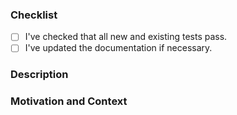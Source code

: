 <!-- Thanks for contributing to _OHHTTPStubs_! Before you submit your pull request, please make sure to check the following boxes by putting an x in the [ ] -->

### Checklist
- [ ] I've checked that all new and existing tests pass.
- [ ] I've updated the documentation if necessary.

### Description
<!--- Describe your changes in detail -->

### Motivation and Context
<!--- Why is this change required? What problem does it solve? -->
<!--- If it fixes an open issue, please link to the issue here. -->
<!--- Please describe in detail how you tested your changes. --->
